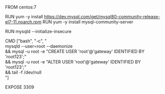 FROM centos:7

RUN yum -y install https://dev.mysql.com/get/mysql80-community-release-el7-11.noarch.rpm
RUN yum -y install mysql-community-server

RUN mysqld --initialize-insecure

CMD ["bash", "-c", "\
    mysqld --user=root --daemonize \
    && mysql -u root -e \"CREATE USER 'root'@'gateway' IDENTIFIED BY 'root123';\" \
    && mysql -u root -e \"ALTER USER 'root'@'gateway' IDENTIFIED BY 'root123';\" \
    && tail -f /dev/null \
"]

EXPOSE 3309